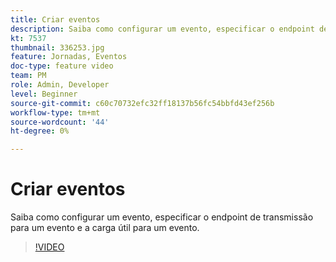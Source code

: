 ```yaml
---
title: Criar eventos
description: Saiba como configurar um evento, especificar o endpoint de transmissão para um evento e a carga útil para um evento.
kt: 7537
thumbnail: 336253.jpg
feature: Jornadas, Eventos
doc-type: feature video
team: PM
role: Admin, Developer
level: Beginner
source-git-commit: c60c70732efc32ff18137b56fc54bbfd43ef256b
workflow-type: tm+mt
source-wordcount: '44'
ht-degree: 0%

---
```



# Criar eventos

Saiba como configurar um evento, especificar o endpoint de transmissão para um evento e a carga útil para um evento.

>[!VIDEO](https://video.tv.adobe.com/v/336253?quality=12)
